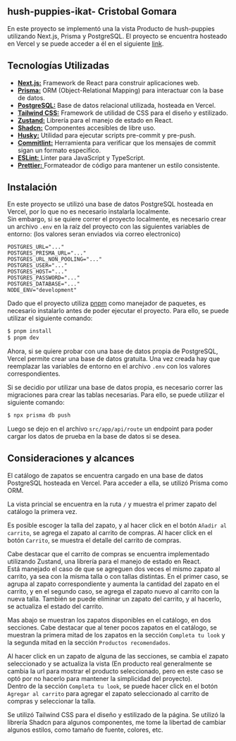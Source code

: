 ##  hush-puppies-ikat- Cristobal Gomara

En este proyecto se implementó una la vista Producto de hush-puppies utilizando Next.js, Prisma y PostgreSQL.
El proyecto se encuentra hosteado en Vercel y se puede acceder a él en el siguiente [link](https://hush-puppies-ikat.vercel.app/).

## Tecnologías Utilizadas

- [**Next.js:**](https://nextjs.org/) Framework de React para construir aplicaciones web.
- [**Prisma:**](https://www.prisma.io/) ORM (Object-Relational Mapping) para interactuar con la base de datos.
- [**PostgreSQL:**](https://www.postgresql.org/) Base de datos relacional utilizada, hosteada en Vercel.
- [**Tailwind CSS:**](https://tailwindcss.com/docs/installation) Framework de utilidad de CSS para el diseño y estilizado.
- [**Zustand:**](https://zustand-demo.pmnd.rs/) Librería para el manejo de estado en React.
- [**Shadcn:**](https://pnpm.io/) Componentes accesibles de libre uso.
- [**Husky:**](https://typicode.github.io/husky/) Utilidad para ejecutar scripts pre-commit y pre-push.
- [**Commitlint:**](https://commitlint.js.org/#/) Herramienta para verificar que los mensajes de commit sigan un formato específico.
- [**ESLint:** ](https://eslint.org/) Linter para JavaScript y TypeScript.
- [**Prettier:** ](https://prettier.io/) Formateador de código para mantener un estilo consistente.


## Instalación

En este proyecto se utilizó una base de datos PostgreSQL hosteada en Vercel, por lo que no es necesario instalarla localmente. <br>
Sin embargo, si se quiere correr el proyecto localmente, es necesario crear un archivo `.env` en la raíz del proyecto con las siguientes variables de entorno: (los valores seran enviados via correo electronico)

``` plaintext
POSTGRES_URL="..."
POSTGRES_PRISMA_URL="..."
POSTGRES_URL_NON_POOLING="..."
POSTGRES_USER="..."
POSTGRES_HOST="..."
POSTGRES_PASSWORD="..."
POSTGRES_DATABASE="..."
NODE_ENV="development"

````
Dado que el proyecto utiliza [pnpm](https://pnpm.io/) como manejador de paquetes, es necesario instalarlo antes de poder ejecutar el proyecto. Para ello, se puede utilizar el siguiente comando:


``` bash
$ pnpm install
$ pnpm dev
``` 
Ahora, si se quiere probar con una base de datos propia de PostgreSQL, Vercel permite crear una base de datos gratuita. Una vez creada hay que reemplazar las variables de entorno en el archivo `.env` con los valores correspondientes.

Si se decidio por utilizar una base de datos propia, es necesario correr las migraciones para crear las tablas necesarias. Para ello, se puede utilizar el siguiente comando:
    
``` bash
$ npx prisma db push
```
Luego se dejo en el archivo `src/app/api/route` un endpoint para poder cargar los datos de prueba en la base de datos si se desea.



## Consideraciones y alcances

El catálogo de zapatos se encuentra cargado en una base de datos PostgreSQL hosteada en Vercel. Para acceder a ella, se utilizó Prisma como ORM.

La vista princial se encuentra en la ruta `/` y muestra el primer zapato del catálogo la primera vez. 

Es posible escoger la talla del zapato, y al hacer click en el botón `Añadir al carrito`, se agrega el zapato al carrito de compras. Al hacer click en el botón `Carrito`, se muestra el detalle del carrito de compras.

Cabe destacar que el carrito de compras se encuentra implementado utilizando Zustand, una librería para el manejo de estado en React. <br> 
Está manejado el caso de que se agreguen dos veces el mismo zapato al carrito, ya sea con la misma talla o con tallas distintas. En el primer caso, se agrupa al zapato correspondiente y aumenta la cantidad del zapato en el carrito, y en el segundo caso, se agrega el zapato nuevo al carrito con la nueva talla.
También se puede eliminar un zapato del carrito, y al hacerlo, se actualiza el estado del carrito.

Mas abajo se muestran los zapatos disponibles en el catálogo, en dos secciones. Cabe destacar que al tener pocos zapatos en el catálogo, se muestran la primera mitad de los zapatos en la sección `Completa tu look` y la segunda mitad en la sección `Productos recomendados`.

Al hacer click en un zapato de alguna de las secciones, se cambia el zapato seleccionado y se actualiza la vista (En producto real generalmente se cambia la url para mostrar el producto seleccionado, pero en este caso se optó por no hacerlo para mantener la simplicidad del proyecto).
<br>
Dentro de la sección `Completa tu look`, se puede hacer click en el botón `Agregar al carrito` para agregar el zapato seleccionado al carrito de compras y seleccionar la talla.

Se utilizó Tailwind CSS para el diseño y estilizado de la página. Se utilizó la librería Shadcn para algunos componentes, me tome la libertad de cambiar algunos estilos, como tamaño de fuente, colores, etc.
